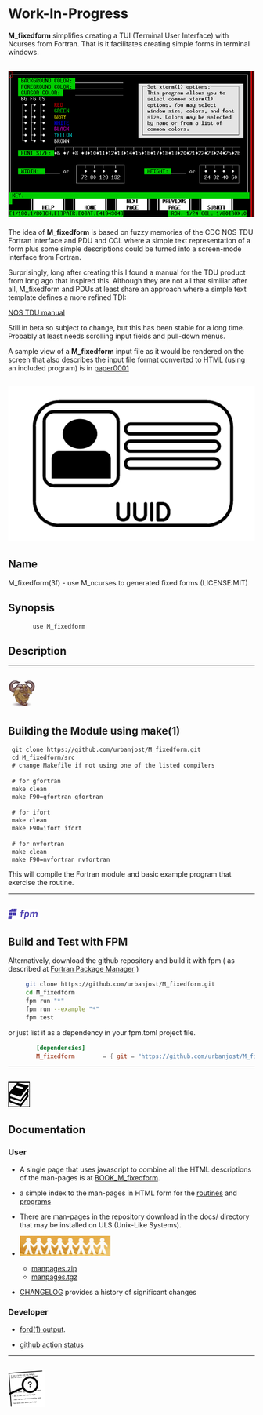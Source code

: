 # Work-In-Progress
   
   **M_fixedform** simplifies creating a TUI (Terminal User Interface)
   with Ncurses from Fortran. That is it facilitates creating simple
   forms in terminal windows.

## ![M_fixedform](docs/images/M_fixedform.gif)

   The idea of **M_fixedform** is based on fuzzy memories of the
   CDC NOS TDU Fortran interface and PDU and CCL where a simple text
   representation of a form plus some simple descriptions could be turned
   into a screen-mode interface from Fortran.

   Surprisingly, long after creating this I found a manual for the
   TDU product from long ago that inspired this. Although they are not
   all that similiar after all, M_fixedform and PDUs at least share an
   approach where a simple text template defines a more refined TDI:

   [NOS TDU manual](http://www.bitsavers.org/pdf/cdc/Tom_Hunter_Scans/NOS_2_Screen_Formatting_RefMan_Apr88.pdf)

   Still in beta so subject to change, but this has been stable for
   a long time. Probably at least needs scrolling input fields and
   pull-down menus.

   A sample view of a **M_fixedform** input file as it would be rendered on the
   screen that also describes the input file format converted to HTML (using an
   included program) is in 
   [paper0001](https://urbanjost.github.io/M_fixedform/paper0001.html) 

## ![M_fixedform](docs/images/id.gif)

## Name
   M_fixedform(3f) - use M_ncurses to generated fixed forms
   (LICENSE:MIT)
## Synopsis
```text
       use M_fixedform
```
## Description

---
![gmake](docs/images/gnu.gif)
---
## Building the Module using make(1)
     git clone https://github.com/urbanjost/M_fixedform.git
     cd M_fixedform/src
     # change Makefile if not using one of the listed compilers
     
     # for gfortran
     make clean
     make F90=gfortran gfortran
     
     # for ifort
     make clean
     make F90=ifort ifort

     # for nvfortran
     make clean
     make F90=nvfortran nvfortran

This will compile the Fortran module and basic example
program that exercise the routine.

---
![-](docs/images/fpm_logo.gif)
---
## Build and Test with FPM

   Alternatively, download the github repository and build it with
   fpm ( as described at [Fortran Package Manager](https://github.com/fortran-lang/fpm) )

   ```bash
        git clone https://github.com/urbanjost/M_fixedform.git
        cd M_fixedform
        fpm run "*"
        fpm run --example "*"
        fpm test
   ```

   or just list it as a dependency in your fpm.toml project file.

```toml
        [dependencies]
        M_fixedform        = { git = "https://github.com/urbanjost/M_fixedform.git" }
```
---
![docs](docs/images/docs.gif)
---
## Documentation

### User
   - A single page that uses javascript to combine all the HTML
     descriptions of the man-pages is at 
     [BOOK_M_fixedform](https://urbanjost.github.io/M_fixedform/BOOK_M_fixedform.html).

   - a simple index to the man-pages in HTML form for the
   [routines](https://urbanjost.github.io/M_fixedform/man3.html) 
   and [programs](https://urbanjost.github.io/M_fixedform/man1.html) 

   - There are man-pages in the repository download in the docs/ directory
     that may be installed on ULS (Unix-Like Systems).

   - ![man-pages](docs/images/manpages.gif)
      + [manpages.zip](https://urbanjost.github.io/M_fixedform/manpages.zip)
      + [manpages.tgz](https://urbanjost.github.io/M_fixedform/manpages.tgz)

   - [CHANGELOG](docs/CHANGELOG.md) provides a history of significant changes

### Developer
   - [ford(1) output](https://urbanjost.github.io/M_fixedform/fpm-ford/index.html).
<!--
   - [doxygen(1) output](https://urbanjost.github.io/M_fixedform/doxygen_out/html/index.html).
-->
   - [github action status](docs/STATUS.md) 
---
![-](docs/images/ref.gif)
---
